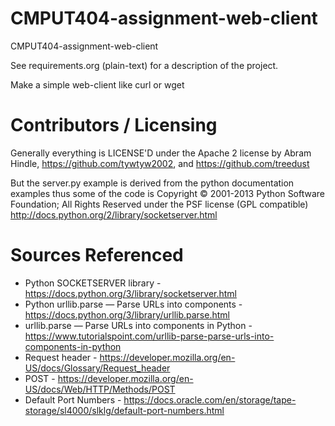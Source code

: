 CMPUT404-assignment-web-client
==============================

CMPUT404-assignment-web-client

See requirements.org (plain-text) for a description of the project.

Make a simple web-client like curl or wget

Contributors / Licensing
========================

Generally everything is LICENSE'D under the Apache 2 license by Abram Hindle, 
https://github.com/tywtyw2002, and https://github.com/treedust

But the server.py example is derived from the python documentation
examples thus some of the code is Copyright © 2001-2013 Python
Software Foundation; All Rights Reserved under the PSF license (GPL
compatible) http://docs.python.org/2/library/socketserver.html

Sources Referenced
========================
* Python SOCKETSERVER library - https://docs.python.org/3/library/socketserver.html
* Python urllib.parse — Parse URLs into components - https://docs.python.org/3/library/urllib.parse.html
* urllib.parse — Parse URLs into components in Python - https://www.tutorialspoint.com/urllib-parse-parse-urls-into-components-in-python
* Request header - https://developer.mozilla.org/en-US/docs/Glossary/Request_header
* POST - https://developer.mozilla.org/en-US/docs/Web/HTTP/Methods/POST
* Default Port Numbers - https://docs.oracle.com/en/storage/tape-storage/sl4000/slklg/default-port-numbers.html
